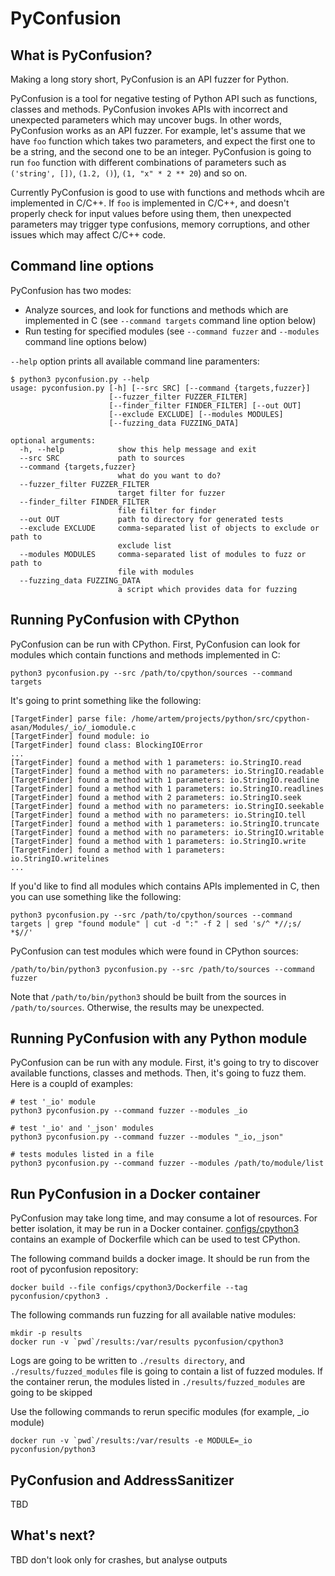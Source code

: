 # PyConfusion

## What is PyConfusion?

Making a long story short, PyConfusion is an API fuzzer for Python.

PyConfusion is a tool for negative testing of Python API such as functions, classes and methods. PyConfusion invokes APIs with incorrect and unexpected parameters which may uncover bugs. In other words, PyConfusion works as an API fuzzer. For example, let's assume that we have `foo` function which takes two parameters, and expect the first one to be a string, and the second one to be an integer. PyConfusion is going to run `foo` function with different combinations of parameters such as `('string', [])`, `(1.2, ()`), `(1, "x" * 2 ** 20`) and so on. 

Currently PyConfusion is good to use with functions and methods whcih are implemented in C/C++. If `foo` is implemented in C/C++, and doesn't properly check for input values before using them, then unexpected parameters may trigger type confusions, memory corruptions, and other issues which may affect C/C++ code.

## Command line options

PyConfusion has two modes:

* Analyze sources, and look for functions and methods which are implemented in C (see `--command targets` command line option below)
* Run testing for specified modules (see `--command fuzzer` and `--modules` command line options below)

`--help` option prints all available command line paramenters:

```
$ python3 pyconfusion.py --help
usage: pyconfusion.py [-h] [--src SRC] [--command {targets,fuzzer}]
                      [--fuzzer_filter FUZZER_FILTER]
                      [--finder_filter FINDER_FILTER] [--out OUT]
                      [--exclude EXCLUDE] [--modules MODULES]
                      [--fuzzing_data FUZZING_DATA]

optional arguments:
  -h, --help            show this help message and exit
  --src SRC             path to sources
  --command {targets,fuzzer}
                        what do you want to do?
  --fuzzer_filter FUZZER_FILTER
                        target filter for fuzzer
  --finder_filter FINDER_FILTER
                        file filter for finder
  --out OUT             path to directory for generated tests
  --exclude EXCLUDE     comma-separated list of objects to exclude or path to
                        exclude list
  --modules MODULES     comma-separated list of modules to fuzz or path to
                        file with modules
  --fuzzing_data FUZZING_DATA
                        a script which provides data for fuzzing
```

## Running PyConfusion with CPython

PyConfusion can be run with CPython. First, PyConfusion can look for modules which contain functions and methods implemented in C:

```
python3 pyconfusion.py --src /path/to/cpython/sources --command targets
```

It's going to print something like the following:

```
[TargetFinder] parse file: /home/artem/projects/python/src/cpython-asan/Modules/_io/_iomodule.c
[TargetFinder] found module: io
[TargetFinder] found class: BlockingIOError
...
[TargetFinder] found a method with 1 parameters: io.StringIO.read
[TargetFinder] found a method with no parameters: io.StringIO.readable
[TargetFinder] found a method with 1 parameters: io.StringIO.readline
[TargetFinder] found a method with 1 parameters: io.StringIO.readlines
[TargetFinder] found a method with 2 parameters: io.StringIO.seek
[TargetFinder] found a method with no parameters: io.StringIO.seekable
[TargetFinder] found a method with no parameters: io.StringIO.tell
[TargetFinder] found a method with 1 parameters: io.StringIO.truncate
[TargetFinder] found a method with no parameters: io.StringIO.writable
[TargetFinder] found a method with 1 parameters: io.StringIO.write
[TargetFinder] found a method with 1 parameters: io.StringIO.writelines
...
```

If you'd like to find all modules which contains APIs implemented in C, then you can use something like the following:

```
python3 pyconfusion.py --src /path/to/cpython/sources --command targets | grep "found module" | cut -d ":" -f 2 | sed 's/^ *//;s/ *$//'
```

PyConfusion can test modules which were found in CPython sources:

```
/path/to/bin/python3 pyconfusion.py --src /path/to/sources --command fuzzer
```

Note that `/path/to/bin/python3` should be built from the sources in `/path/to/sources`. Otherwise, the results may be unexpected.

## Running PyConfusion with any Python module

PyConfusion can be run with any module. First, it's going to try to discover available functions, classes and methods. Then, it's going to fuzz them. Here is a coupld of examples:

```
# test '_io' module
python3 pyconfusion.py --command fuzzer --modules _io

# test '_io' and '_json' modules
python3 pyconfusion.py --command fuzzer --modules "_io,_json"

# tests modules listed in a file
python3 pyconfusion.py --command fuzzer --modules /path/to/module/list
```

## Run PyConfusion in a Docker container

PyConfusion may take long time, and may consume a lot of resources. For better isolation, it may be run in a Docker container. [configs/cpython3](configs/cpython3) contains an example of Dockerfile which can be used to test CPython.

The following command builds a docker image. It should be run from the root of pyconfusion repository:

```
docker build --file configs/cpython3/Dockerfile --tag pyconfusion/cpython3 .
```

The following commands run fuzzing for all available native modules:

```
mkdir -p results
docker run -v `pwd`/results:/var/results pyconfusion/cpython3
```

Logs are going to be written to `./results directory`, and `./results/fuzzed_modules` file is going to contain a list of fuzzed modules. If the container rerun, the modules listed in `./results/fuzzed_modules` are going to be skipped

Use the following commands to rerun specific modules (for example, _io module)

```
docker run -v `pwd`/results:/var/results -e MODULE=_io pyconfusion/python3
```

## PyConfusion and AddressSanitizer

TBD

## What's next?

TBD don't look only for crashes, but analyse outputs
